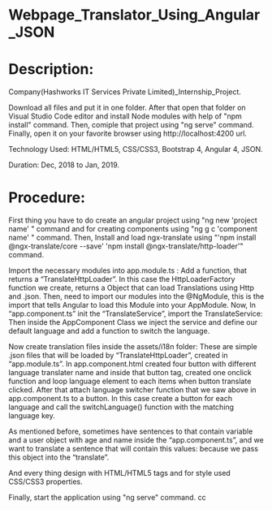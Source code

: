 # Webpage_Translator_Using_Angular_JSON
# Description:
Company(Hashworks IT Services Private Limited)_Internship_Project.

Download all files and put it in one folder. After that open that folder on Visual Studio Code editor and install Node modules with help of "npm install" command. Then, comiple that project using "ng serve" command. Finally, open it on your favorite browser using http://localhost:4200 url.

Technology Used: HTML/HTML5, CSS/CSS3, Bootstrap 4, Angular 4, JSON.

Duration: Dec, 2018 to Jan, 2019.

# Procedure:
First thing you have to do create an angular project using "ng new 'project name' " command and for creating components using "ng g c 'component name' " command. Then, Install and load ngx-translate using "'npm install @ngx-translate/core --save'
'npm install @ngx-translate/http-loader'" command.

Import the necessary modules into app.module.ts : Add a function, that returns a “TranslateHttpLoader”. In this case the HttpLoaderFactory function we create, returns a Object that can load Translations using Http and .json. Then, need to import our modules into the @NgModule, this is the import that tells Angular to load this Module into your AppModule. Now, In “app.component.ts” init the “TranslateService”, import the TranslateService: Then inside the AppComponent Class we inject the service and define our default language and add a function to switch the language.

Now create translation files inside the assets/i18n folder: These are simple .json files that will be loaded by “TranslateHttpLoader”, created in “app.module.ts”. In app.component.html created four button with different language translater name and inside that button tag, created one onclick function and loop language element to each items when button translate clicked. After that attach language switcher function that we saw above in app.component.ts to a button. In this case create a button for each language and call the switchLanguage() function with the matching language key.

As mentioned before, sometimes have sentences to that contain variable and a user object with age and name inside the “app.component.ts”, and we want to translate a sentence that will contain this values: because we pass this object into the “translate”.

And every thing design with HTML/HTML5 tags and for style used CSS/CSS3 properties.

Finally, start the application using "ng serve" command.
cc
 
